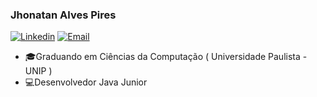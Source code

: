 ### Jhonatan Alves Pires

[![Linkedin](https://img.shields.io/badge/-LinkedIn-blue?style=flat&logo=Linkedin&logoColor=white)](https://www.linkedin.com/in/jhonatan-pires/)
[![Email](https://img.shields.io/badge/-Outlook-blue?style=flat&logo=Mail&logoColor=white)](mailto:jhonatan-pires@hotmail.com)


- 🎓Graduando em Ciências da Computação ( Universidade Paulista - UNIP )
- 💻Desenvolvedor Java Junior

